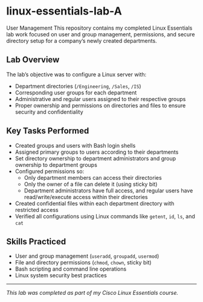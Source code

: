 # linux-essentials-lab-A
User Management
This repository contains my completed Linux Essentials lab work focused on user and group management, permissions, and secure directory setup for a company’s newly created departments.

## Lab Overview

The lab’s objective was to configure a Linux server with:

- Department directories (`/Engineering`, `/Sales`, `/IS`)
- Corresponding user groups for each department
- Administrative and regular users assigned to their respective groups
- Proper ownership and permissions on directories and files to ensure security and confidentiality

## Key Tasks Performed

- Created groups and users with Bash login shells
- Assigned primary groups to users according to their departments
- Set directory ownership to department administrators and group ownership to department groups
- Configured permissions so:
  - Only department members can access their directories
  - Only the owner of a file can delete it (using sticky bit)
  - Department administrators have full access, and regular users have read/write/execute access within their directories
- Created confidential files within each department directory with restricted access
- Verified all configurations using Linux commands like `getent`, `id`, `ls`, and `cat`

## Skills Practiced

- User and group management (`useradd`, `groupadd`, `usermod`)
- File and directory permissions (`chmod`, `chown`, sticky bit)
- Bash scripting and command line operations
- Linux system security best practices

---

*This lab was completed as part of my Cisco Linux Essentials course.*
